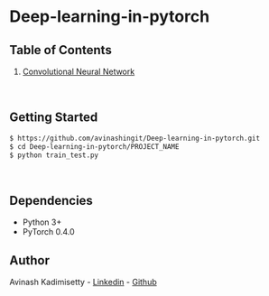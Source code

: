 # Deep-learning-in-pytorch

## Table of Contents

1. [Convolutional Neural Network](https://github.com/avinashingit/Deep-learning-in-pytorch/tree/master/convolutional_neural_network)

<br/>

## Getting Started

```bash
$ https://github.com/avinashingit/Deep-learning-in-pytorch.git
$ cd Deep-learning-in-pytorch/PROJECT_NAME
$ python train_test.py
```
<br/>

## Dependencies

- Python 3+
- PyTorch 0.4.0

## Author

Avinash Kadimisetty - [Linkedin](https://www.linkedin.com/in/avinashkadimisetty/) - [Github](https://github.com/avinashingit/)
